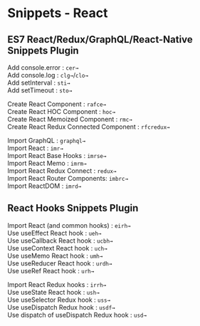 # Snippets - React

## ES7 React/Redux/GraphQL/React-Native Snippets Plugin

Add console.error : `cer→`\
Add console.log : `clg→`/`clo→`\
Add setInterval : `sti→`\
Add setTimeout : `sto→`

Create React Component : `rafce→`\
Create React HOC Component : `hoc→`\
Create React Memoized Component : `rmc→`\
Create React Redux Connected Component : `rfcredux→`

Import GraphQL : `graphql→`\
Import React : `imr→`\
Import React Base Hooks : `imrse→`\
Import React Memo : `imrm→`\
Import React Redux Connect : `redux→`\
Import React Router Components: `imbrc→`\
Import ReactDOM : `imrd→`

## React Hooks Snippets Plugin

Import React (and common hooks) : `eirh→`\
Use useEffect React hook : `ueh→`\
Use useCallback React hook : `ucbh→`\
Use useContext React hook : `uch→`\
Use useMemo React hook : `umh→`\
Use useReducer React hook : `urdh→`\
Use useRef React hook : `urh→`

Import React Redux hooks : `irrh→`\
Use useState React hook : `ush→`\
Use useSelector Redux hook : `uss→`\
Use useDispatch Redux hook : `usdf→`\
Use dispatch of useDispatch Redux hook : `usd→`
